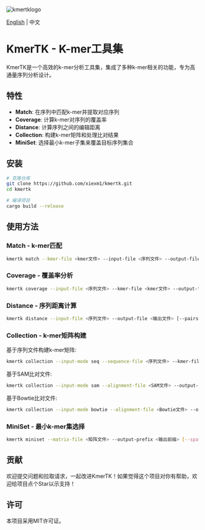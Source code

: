 ![kmertklogo](https://github.com/user-attachments/assets/5b18188a-79da-4001-ba04-7fb35b6f051e)

[English](README.en.md) | 中文

# KmerTK - K-mer工具集

KmerTK是一个高效的k-mer分析工具集，集成了多种k-mer相关的功能，专为高通量序列分析设计。

## 特性

- **Match**: 在序列中匹配k-mer并提取对应序列
- **Coverage**: 计算k-mer对序列的覆盖率
- **Distance**: 计算序列之间的编辑距离
- **Collection**: 构建k-mer矩阵和处理比对结果
- **MiniSet**: 选择最小k-mer子集来覆盖目标序列集合

## 安装

```bash
# 克隆仓库
git clone https://github.com/xiexm1/kmertk.git
cd kmertk

# 编译项目
cargo build --release
```

## 使用方法

### Match - k-mer匹配

```bash
kmertk match --kmer-file <kmer文件> --input-file <序列文件> --output-file <输出文件> [--extract-sequences]
```

### Coverage - 覆盖率分析

```bash
kmertk coverage --input-file <序列文件> --kmer-file <kmer文件> --output-file <输出文件> [--threshold <阈值>]
```

### Distance - 序列距离计算

```bash
kmertk distance --input-file <序列文件> --output-file <输出文件> [--pairs <计算对数>] [--all-pairs]
```

### Collection - k-mer矩阵构建

基于序列文件构建k-mer矩阵:
```bash
kmertk collection --input-mode seq --sequence-file <序列文件> --kmer-file <kmer文件> --output-file <输出文件> [--sparse] [--max-mismatches <错配数>]
```

基于SAM比对文件:
```bash
kmertk collection --input-mode sam --alignment-file <SAM文件> --output-file <输出文件> [--sparse] [--max-mismatches <错配数>]
```

基于Bowtie比对文件:
```bash
kmertk collection --input-mode bowtie --alignment-file <Bowtie文件> --output-file <输出文件> [--sparse]
```

### MiniSet - 最小k-mer集选择

```bash
kmertk miniset --matrix-file <矩阵文件> --output-prefix <输出前缀> [--sparse] [--threads <线程数>]
```

## 贡献

欢迎提交问题和拉取请求，一起改进KmerTK！如果觉得这个项目对你有帮助，欢迎给项目点个Star以示支持！

## 许可

本项目采用MIT许可证。 
